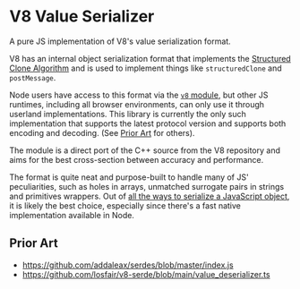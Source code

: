 # V8 Value Serializer

A pure JS implementation of V8's value serialization format.

V8 has an internal object serialization format that implements the [Structured Clone Algorithm][sca] and is used to implement things like `structuredClone` and `postMessage`.

Node users have access to this format via the [`v8` module][v8m], but other JS runtimes, including all browser environments, can only use it through userland implementations. This library is currently the only such implementation that supports the latest protocol version and supports both encoding and decoding. (See [Prior Art](#prior-art) for others).

The module is a direct port of the C++ source from the V8 repository and aims for the best cross-section between accuracy and performance. 

The format is quite neat and purpose-built to handle many of JS' peculiarities, such as holes in arrays, unmatched surrogate pairs in strings and primitives wrappers.
Out of [all the ways to serialize a JavaScript object][1], it is likely the best choice, especially since there's a fast native implementation available in Node.

[sca]: https://developer.mozilla.org/en-US/docs/Web/API/Web_Workers_API/Structured_clone_algorithm
[v8m]: https://nodejs.org/api/v8.html#serialization-api
[1]: https://qwtel.com/posts/software/how-to-serialize-a-javascript-object/

## Prior Art

- https://github.com/addaleax/serdes/blob/master/index.js
- https://github.com/losfair/v8-serde/blob/main/value_deserializer.ts

